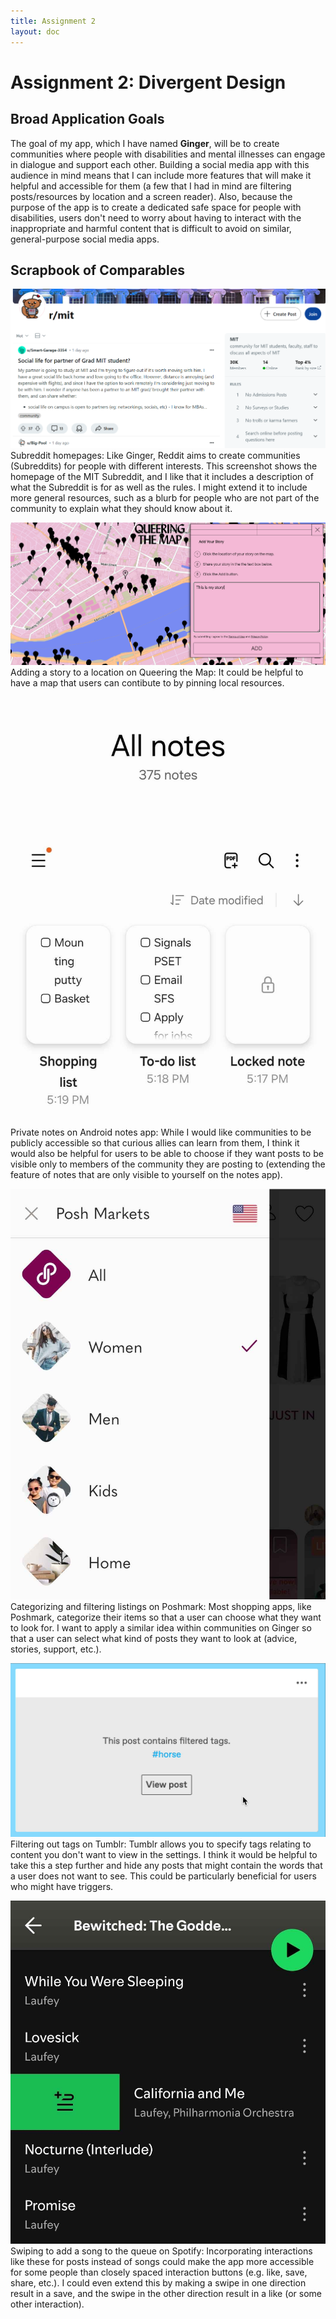 ```yaml
---
title: Assignment 2
layout: doc
---
```


# Assignment 2: Divergent Design

## Broad Application Goals

The goal of my app, which I have named **Ginger**, will be to create communities where people with disabilities and mental illnesses can engage in dialogue and support each other. Building a social media app with this audience in mind means that I can include more features that will make it helpful and accessible for them (a few that I had in mind are filtering posts/resources by location and a screen reader). Also, because the purpose of the app is to create a dedicated safe space for people with disabilities, users don't need to worry about having to interact with the inappropriate and harmful content that is difficult to avoid on similar, general-purpose social media apps.

## Scrapbook of Comparables

![Screenshot of Reddit](/../assets/images/reddit_ss.png)
Subreddit homepages: Like Ginger, Reddit aims to create communities (Subreddits) for people with different interests. This screenshot shows the homepage of the MIT Subreddit, and I like that it includes a description of what the Subreddit is for as well as the rules. I might extend it to include more general resources, such as a blurb for people who are not part of the community to explain what they should know about it.

![Screenshot of Queering the Map](/../assets/images/queering_the_map_ss.png)
Adding a story to a location on Queering the Map: It could be helpful to have a map that users can contibute to by pinning local resources.

![Screenshot of Android Notes App](/../assets/images/android_notes_app_ss.jpg)
Private notes on Android notes app: While I would like communities to be publicly accessible so that curious allies can learn from them, I think it would also be helpful for users to be able to choose if they want posts to be visible only to members of the community they are posting to (extending the feature of notes that are only visible to yourself on the notes app).

![Screenshot of Poshmark](/../assets/images/poshmark_ss.jpg)
Categorizing and filtering listings on Poshmark: Most shopping apps, like Poshmark, categorize their items so that a user can choose what they want to look for. I want to apply a similar idea within communities on Ginger so that a user can select what kind of posts they want to look at (advice, stories, support, etc.).

![Screenshot of Tumblr](/../assets/images/tumblr-gif.gif)
Filtering out tags on Tumblr: Tumblr allows you to specify tags relating to content you don't want to view in the settings. I think it would be helpful to take this a step further and hide any posts that might contain the words that a user does not want to see. This could be particularly beneficial for users who might have triggers.

![Screenshot of Spotify](/../assets/images/spotify_ss.jpg)
Swiping to add a song to the queue on Spotify: Incorporating interactions like these for posts instead of songs could make the app more accessible for some people than closely spaced interaction buttons (e.g. like, save, share, etc.). I could even extend this by making a swipe in one direction result in a save, and the swipe in the other direction result in a like (or some other interaction).









